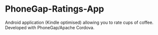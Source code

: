 # PhoneGap-Ratings-App
Android application (Kindle optimised) allowing you to rate cups of coffee. Developed with PhoneGap/Apache Cordova.
